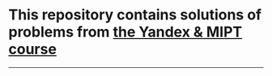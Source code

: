 # This repository contains solutions of problems from [the Yandex & MIPT course](https://www.coursera.org/learn/c-plus-plus-yellow)

---

